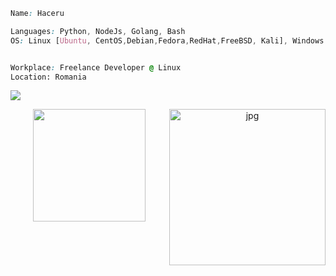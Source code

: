 ```css
Name: Haceru

Languages: Python, NodeJs, Golang, Bash
OS: Linux [Ubuntu, CentOS,Debian,Fedora,RedHat,FreeBSD, Kali], Windows


Workplace: Freelance Developer @ Linux
Location: Romania


```
[![](https://visitcount.itsvg.in/api?id=haceru1337&label=Profile%20Views&color=6&icon=6&pretty=true)](https://visitcount.itsvg.in)

<p align="center">
  <img height="180em" src="https://github-readme-stats.vercel.app/api?username=haceru1337&show_icons=true&theme=transparent" align = "center"/>
  <img align="right" alt="jpg" width="250px" src="https://github-readme-stats.vercel.app/api/top-langs/?username=haceru1337&theme=dark&hide_border=false&include_all_commits=false&count_private=false&layout=compact" />
</p>
